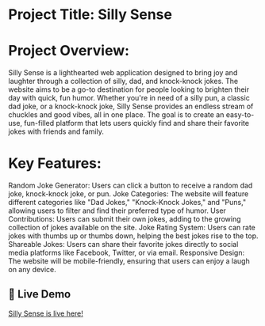 # Project Title: Silly Sense

# Project Overview:
Silly Sense is a lighthearted web application designed to bring joy and laughter through a collection of silly, dad, and knock-knock jokes. The website aims to be a go-to destination for people looking to brighten their day with quick, fun humor. Whether you're in need of a silly pun, a classic dad joke, or a knock-knock joke, Silly Sense provides an endless stream of chuckles and good vibes, all in one place. The goal is to create an easy-to-use, fun-filled platform that lets users quickly find and share their favorite jokes with friends and family.

# Key Features:
Random Joke Generator: Users can click a button to receive a random dad joke, knock-knock joke, or pun.
Joke Categories: The website will feature different categories like "Dad Jokes," "Knock-Knock Jokes," and "Puns," allowing users to filter and find their preferred type of humor.
User Contributions: Users can submit their own jokes, adding to the growing collection of jokes available on the site.
Joke Rating System: Users can rate jokes with thumbs up or thumbs down, helping the best jokes rise to the top.
Shareable Jokes: Users can share their favorite jokes directly to social media platforms like Facebook, Twitter, or via email.
Responsive Design: The website will be mobile-friendly, ensuring that users can enjoy a laugh on any device.

## 🚀 Live Demo
[Silly Sense is live here!](https://silly-sense.pages.dev)